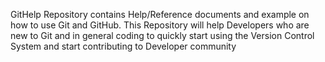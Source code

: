 GitHelp Repository contains Help/Reference documents and example on how to use Git and GitHub.
This Repository will help Developers who are new to Git and in general coding to quickly start using the Version Control System and
start contributing to Developer community
